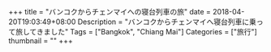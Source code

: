 +++
title = "バンコクからチェンマイへの寝台列車の旅"
date = 2018-04-20T19:03:49+08:00
Description = "バンコクからチェンマイへ寝台列車に乗って旅してきました"
Tags = ["Bangkok", "Chiang Mai"]
Categories = ["旅行"]
thumbnail = ""
+++

